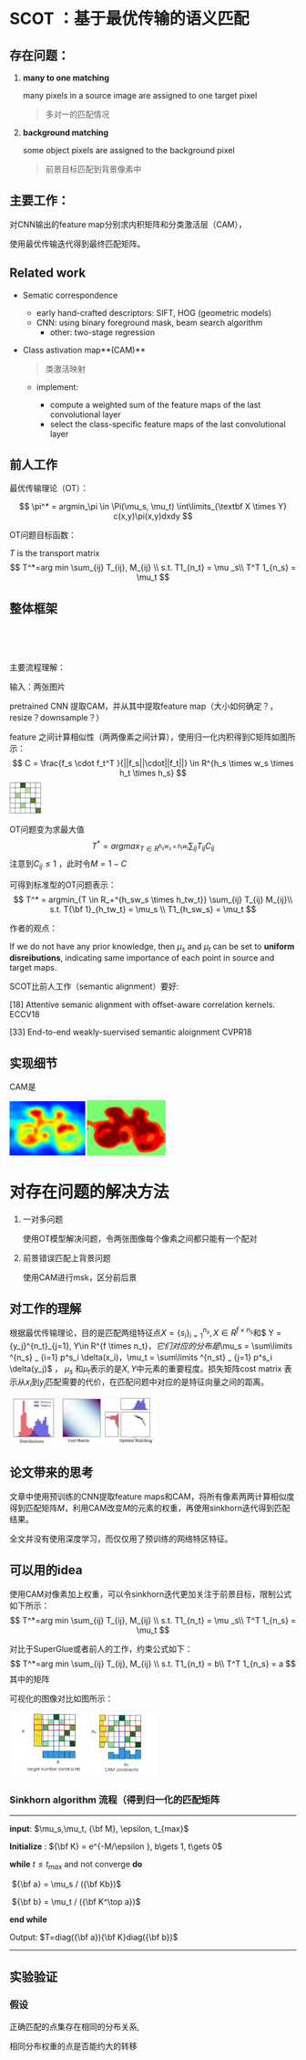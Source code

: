 # SCOT ：基于最优传输的语义匹配



## 存在问题：

1. **many to one matching**

    many pixels in a source image are assigned to one target pixel 

    > 多对一的匹配情况

2. **background matching**

    some object pixels are assigned to the background pixel

    > 前景目标匹配到背景像素中

## 主要工作：

对CNN输出的feature map分别求内积矩阵和分类激活层（CAM），

使用最优传输迭代得到最终匹配矩阵。





## Related work

- Sematic correspondence
  
    - early hand-crafted descriptors: SIFT, HOG (geometric models)
    - CNN: using binary foreground mask, beam search algorithm
        - other:  two-stage regression
    
- Class astivation map**(CAM)**

    > 类激活映射

    - implement: 

        - compute a weighted sum of the feature maps of the last convolutional layer
        - select the class-specific feature maps of the last convolutional layer





## 前人工作

最优传输理论（OT）：

$$
\pi^* = argmin_\pi \in \Pi(\mu_s, \mu_t) \int\limits_{\textbf X \times Y} c(x,y)\pi(x,y)dxdy
$$



OT问题目标函数：

$T$ is the transport matrix
$$
T^*=arg min \sum_{ij} T_{ij}, M_{ij} \\
s.t. T1_{n_t} = \mu _s\\
T^T 1_{n_s} = \mu_t
$$

## 整体框架

​    


​          

主要流程理解：

输入：两张图片

pretrained CNN 提取CAM，并从其中提取feature map（大小如何确定？，resize？downsample？）

feature 之间计算相似性（两两像素之间计算），使用归一化内积得到C矩阵如图所示：
$$
C = \frac{f_s \cdot f_t^T }{||f_s||\cdot||f_t||} \in R^{h_s \times w_s \times h_t \times h_s}
$$
<img src="../image-20201202162208491.png" style="zoom:25%;" />

OT问题变为求最大值
$$
T^* = argmax_{T \in R^{h_sw_s \times h_tw_t}} \sum_{ij} T_{ij} C_{ij}
$$
注意到$C_{ij} \le 1$ ，此时令$M = 1-C$

可得到标准型的OT问题表示：
$$
T^* = argmin_{T \in R_+^{h_sw_s \times h_tw_t}} \sum_{ij} T_{ij} M_{ij}\\
s.t. T{\bf 1}_{h_tw_t} = \mu_s \\
T1_{h_sw_s} = \mu_t
$$



作者的观点：

If we do not have any prior knowledge, then $\mu_s$ and $\mu_t$ can be set to **uniform disreibutions**, indicating same importance of each point in source and target maps.



SCOT比前人工作（semantic alignment）要好: 

[18] Attentive semanic alignment with offset-aware correlation kernels. ECCV18

[33] End-to-end weakly-suervised semantic aloignment CVPR18





## 实现细节

CAM是

<img src="..\image-20201203232201915.png" style="zoom: 25%;" />

<img src="..\image-20201203232234143.png" style="zoom: 25%;" />

# 对存在问题的解决方法

1. 一对多问题

    使用OT模型解决问题，令两张图像每个像素之间都只能有一个配对

    

2. 前景错误匹配上背景问题

    使用CAM进行msk，区分前后景

## 对工作的理解

根据最优传输理论，目的是匹配两组特征点$X = \{s_i\}^{n_s}_{i=1},X\in R^{f \times n_s}$和$ Y = \{y_j\}^{n_t}_{j=1}, Y\in R^{f \times n_t}$， 它们对应的分布是$\mu_s = \sum\limits ^{n_s} _ {i=1} p^s_i \delta(x_i)，\mu_t = \sum\limits ^{n_st} _ {j=1} p^s_i \delta(y_j)$ ， $\mu_s$ 和$\mu_t$表示的是$X,Y$中元素的重要程度。损失矩阵cost matrix 表示从$x_i$到$y_j$匹配需要的代价，在匹配问题中对应的是特征向量之间的距离。

<img src="..\optimal transport of feature cost.png" alt="optimal transport of feature cost" style="zoom:25%;" />

## 论文带来的思考

文章中使用预训练的CNN提取feature maps和CAM，将所有像素两两计算相似度得到匹配矩阵$M$，利用CAM改变$M$的元素的权重，再使用sinkhorn迭代得到匹配结果。

全文并没有使用深度学习，而仅仅用了预训练的网络特区特征。



## 可以用的idea

使用CAM对像素加上权重，可以令sinkhorn迭代更加关注于前景目标，限制公式如下所示：
$$
T^*=arg min \sum_{ij} T_{ij}, M_{ij} \\
s.t. T1_{n_t} = \mu _s\\
T^T 1_{n_s} = \mu_t
$$


对比于SuperGlue或者前人的工作，约束公式如下：
$$
T^*=arg min \sum_{ij} T_{ij}, M_{ij} \\
s.t. T1_{n_t} = b\\
T^T 1_{n_s} = a
$$
其中的矩阵

可视化的图像对比如图所示：

<img src="..\image-20201202173457430.png" style="zoom: 25%;" />



### Sinkhorn algorithm 流程（得到归一化的匹配矩阵

---

**input**: $\mu_s,\mu_t, {\bf M}, \epsilon, t_{max}$

**Initialize** : ${\bf K} = e^{-M/\epsilon }, b\gets 1, t\gets 0$

**while** $t \le t_{max}$ and not converge **do**

​	${\bf a} = \mu_s / ({\bf Kb})$

​	${\bf b} = \mu_t / ({\bf K^\top a})$

**end while**

Output: $T=diag({\bf a}){\bf K}diag({\bf b})$

---

## 实验验证

### 假设

正确匹配的点集存在相同的分布关系,

相同分布权重的点是否能约大的转移

